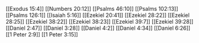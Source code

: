 [[Exodus 15:4]]
[[Numbers 20:12]]
[[Psalms 46:10]]
[[Psalms 102:13]]
[[Psalms 126:1]]
[[Isaiah 5:16]]
[[Ezekiel 20:41]]
[[Ezekiel 28:22]]
[[Ezekiel 28:25]]
[[Ezekiel 38:22]]
[[Ezekiel 38:23]]
[[Ezekiel 39:7]]
[[Ezekiel 39:28]]
[[Daniel 2:47]]
[[Daniel 3:28]]
[[Daniel 4:2]]
[[Daniel 4:34]]
[[Daniel 6:26]]
[[1 Peter 2:9]]
[[1 Peter 3:15]]
